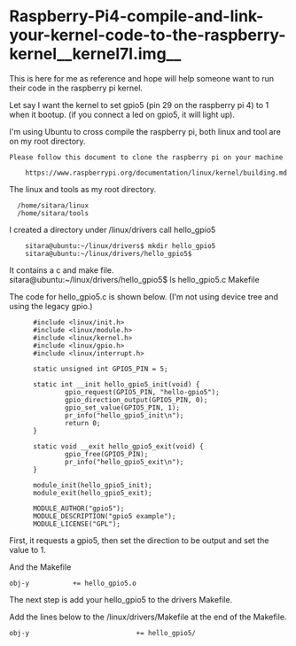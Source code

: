 # Raspberry-Pi4-compile-and-link-your-kernel-code-to-the-raspberry-kernel__kernel7l.img__
This is here for me as reference and hope will help someone want to run their code in the raspberry pi kernel.

Let say I want the kernel to set gpio5 (pin 29 on the raspberry pi 4) to 1 when it bootup. (if you connect a led on gpio5, it will light up).

I'm using Ubuntu to cross compile the raspberry pi, both linux and tool are on my root directory.
    
    Please follow this document to clone the raspberry pi on your machine
        
        https://www.raspberrypi.org/documentation/linux/kernel/building.md
     

The linux and tools as my root directory.

      /home/sitara/linux
      /home/sitara/tools
      
I created a directory under /linux/drivers call hello_gpio5

        sitara@ubuntu:~/linux/drivers$ mkdir hello_gpio5
        sitara@ubuntu:~/linux/drivers/hello_gpio5$
      
It contains a c and make file.        
      sitara@ubuntu:~/linux/drivers/hello_gpio5$ ls
      hello_gpio5.c  Makefile
      
 The code for hello_gpio5.c is shown below. 
    (I'm not using device tree and using the legacy gpio.)

          #include <linux/init.h>
          #include <linux/module.h>
          #include <linux/kernel.h>
          #include <linux/gpio.h>
          #include <linux/interrupt.h>

          static unsigned int GPIO5_PIN = 5;

          static int __init hello_gpio5_init(void) {
                  gpio_request(GPIO5_PIN, "hello-gpio5");
                  gpio_direction_output(GPIO5_PIN, 0);
                  gpio_set_value(GPIO5_PIN, 1);
                  pr_info("hello_gpio5_init\n");
                  return 0;
          }

          static void __exit hello_gpio5_exit(void) {
                  gpio_free(GPIO5_PIN);
                  pr_info("hello_gpio5_exit\n");
          }

          module_init(hello_gpio5_init);
          module_exit(hello_gpio5_exit);

          MODULE_AUTHOR("gpio5");
          MODULE_DESCRIPTION("gpio5 example");
          MODULE_LICENSE("GPL"); 
 
 First, it requests a gpio5, then set the direction to be output and set the value to 1. 
  

And the Makefile           
    
    obj-y			+= hello_gpio5.o       
    
The next step is add your hello_gpio5 to the drivers Makefile.

Add the lines below to the /linux/drivers/Makefile at the end of the Makefile.

    obj-y                           += hello_gpio5/

